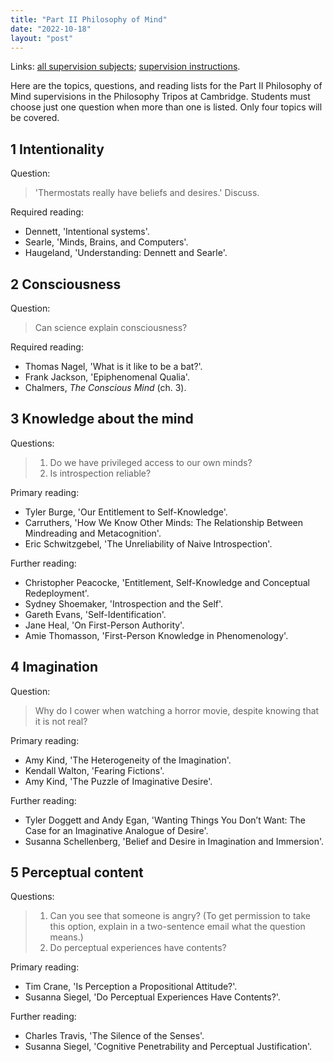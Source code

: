 ```yaml
---
title: "Part II Philosophy of Mind"
date: "2022-10-18"
layout: "post"
---
```


Links: [all supervision subjects](/teaching);  [supervision instructions](/teaching/supervisions/).

Here are the topics, questions, and reading lists for the Part II Philosophy of Mind supervisions in the Philosophy Tripos at Cambridge. Students must choose just one question when more than one is listed. Only four topics will be covered. 

## 1 Intentionality

Question:

> 'Thermostats really have beliefs and desires.' Discuss. 

Required reading: 

- Dennett, 'Intentional systems'. 
- Searle, 'Minds, Brains, and Computers'. 
- Haugeland, 'Understanding: Dennett and Searle'. 

## 2 Consciousness

Question: 

> Can science explain consciousness? 

Required reading: 

- Thomas Nagel, 'What is it like to be a bat?'. 
- Frank Jackson, 'Epiphenomenal Qualia'. 
- Chalmers, *The Conscious Mind* (ch. 3). 

## 3 Knowledge about the mind

Questions: 

> 1. Do we have privileged access to our own minds? 
> 2. Is introspection reliable? 

Primary reading: 

- Tyler Burge, 'Our Entitlement to Self-Knowledge'. 
- Carruthers, 'How We Know Other Minds: The Relationship Between Mindreading and Metacognition'. 
- Eric Schwitzgebel, 'The Unreliability of Naive Introspection'. 

Further reading: 

- Christopher Peacocke, 'Entitlement, Self-Knowledge and Conceptual Redeployment'. 
- Sydney Shoemaker, 'Introspection and the Self'. 
- Gareth Evans, 'Self-Identification'. 
- Jane Heal, 'On First-Person Authority'. 
- Amie Thomasson, 'First-Person Knowledge in Phenomenology'. 

## 4 Imagination

Question:

> Why do I cower when watching a horror movie, despite knowing that it is not real?

Primary reading:

- Amy Kind, 'The Heterogeneity of the Imagination'. 
- Kendall Walton, 'Fearing Fictions'. 
- Amy Kind, 'The Puzzle of Imaginative Desire'. 

Further reading: 

- Tyler Doggett and Andy Egan, 'Wanting Things You Don’t Want: The Case for an Imaginative Analogue of Desire'. 
- Susanna Schellenberg, 'Belief and Desire in Imagination and Immersion'. 

## 5 Perceptual content

Questions: 

> 1. Can you see that someone is angry? (To get permission to take this option, explain in a two-sentence email what the question means.)
> 2. Do perceptual experiences have contents? 

Primary reading:

- Tim Crane, 'Is Perception a Propositional Attitude?'. 
- Susanna Siegel, 'Do Perceptual Experiences Have Contents?'. 

Further reading: 

- Charles Travis, 'The Silence of the Senses'. 
- Susanna Siegel, 'Cognitive Penetrability and Perceptual Justification'. 